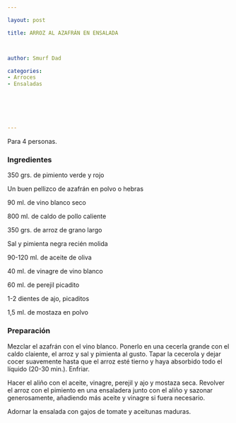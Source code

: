 ```yaml
---

layout: post

title: ARROZ AL AZAFRÁN EN ENSALADA



author: Smurf Dad

categories:
- Arroces
- Ensaladas






---
```


Para 4 personas.

<h3>Ingredientes</h3>

350 grs. de pimiento verde y rojo

Un buen pellizco de azafrán en polvo o hebras

90 ml. de vino blanco seco

800 ml. de caldo de pollo caliente

350 grs. de arroz de grano largo

Sal y pimienta negra recién molida

90-120 ml. de aceite de oliva

40 ml. de vinagre de vino blanco

60 ml. de perejil picadito

1-2 dientes de ajo, picaditos

1,5 ml. de mostaza en polvo

<h3>Preparación</h3>

Mezclar el azafrán con el vino blanco. Ponerlo en una cecerla grande con el caldo claiente, el arroz y sal y pimienta al gusto. Tapar la cecerola y dejar cocer suavemente hasta que el arroz esté tierno y haya absorbido todo el líquido (20-30 min.). Enfriar.

Hacer el aliño con el aceite, vinagre, perejil y ajo y mostaza seca. Revolver el arroz con el pimiento en una ensaladera junto con el aliño y sazonar generosamente, añadiendo más aceite y vinagre si fuera necesario.

Adornar la ensalada con gajos de tomate y aceitunas maduras.